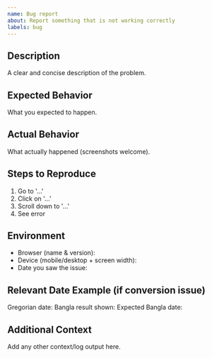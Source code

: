 ```yaml
---
name: Bug report
about: Report something that is not working correctly
labels: bug
---
```


## Description
A clear and concise description of the problem.

## Expected Behavior
What you expected to happen.

## Actual Behavior
What actually happened (screenshots welcome).

## Steps to Reproduce
1. Go to '...'
2. Click on '...'
3. Scroll down to '...'
4. See error

## Environment
- Browser (name & version):
- Device (mobile/desktop + screen width):
- Date you saw the issue:

## Relevant Date Example (if conversion issue)
Gregorian date: 
Bangla result shown: 
Expected Bangla date: 

## Additional Context
Add any other context/log output here.
